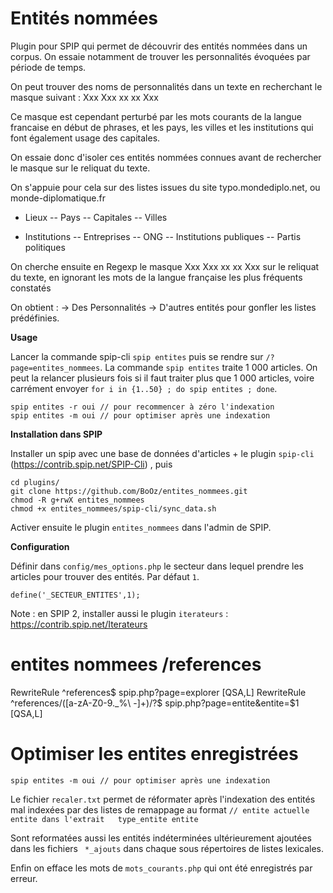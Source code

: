 # Entités nommées

Plugin pour SPIP qui permet de découvrir des entités nommées dans un corpus. On essaie notamment de trouver les personnalités évoquées par période de temps.

On peut trouver des noms de personnalités dans un texte en recherchant le masque suivant : Xxx Xxx xx xx Xxx

Ce masque est cependant perturbé par les mots courants de la langue francaise en début de phrases, et les pays, les villes et les institutions qui font également usage des capitales.

On essaie donc d'isoler ces entités nommées connues avant de rechercher le masque sur le reliquat du texte.

On s'appuie pour cela sur des listes issues du site typo.mondediplo.net, ou monde-diplomatique.fr
- Lieux
-- Pays
-- Capitales
-- Villes

- Institutions
-- Entreprises
-- ONG
-- Institutions publiques
-- Partis politiques

On cherche ensuite en Regexp le masque Xxx Xxx xx xx Xxx sur le reliquat du texte, en ignorant les mots de la langue française les plus fréquents constatés

On obtient :
-> Des Personnalités
-> D'autres entités pour gonfler les listes prédéfinies.

**Usage**

Lancer la commande spip-cli `spip entites` puis se rendre sur `/?page=entites_nommees`. La commande `spip entites` traite 1 000 articles. On peut la relancer plusieurs fois si il faut traiter plus que 1 000 articles, voire carrément envoyer `for i in {1..50} ; do spip entites ; done`.

```
spip entites -r oui // pour recommencer à zéro l'indexation
spip entites -m oui // pour optimiser après une indexation
```

**Installation dans SPIP**

Installer un spip avec une base de données d'articles + le plugin `spip-cli` (https://contrib.spip.net/SPIP-Cli) , puis

```
cd plugins/
git clone https://github.com/BoOz/entites_nommees.git
chmod -R g+rwX entites_nommees
chmod +x entites_nommees/spip-cli/sync_data.sh
```

Activer ensuite le plugin `entites_nommees` dans l'admin de SPIP.

**Configuration**

Définir dans `config/mes_options.php` le secteur dans lequel prendre les articles pour trouver des entités. Par défaut `1`.
```
define('_SECTEUR_ENTITES',1);
```
Note : en SPIP 2, installer aussi le plugin `iterateurs` : https://contrib.spip.net/Iterateurs

# entites nommees /references
RewriteRule ^references$  spip.php?page=explorer [QSA,L]
RewriteRule ^references/([a-zA-Z0-9._%\ -]+)/?$  spip.php?page=entite&entite=$1 [QSA,L]

# Optimiser les entites enregistrées
```
spip entites -m oui // pour optimiser après une indexation
```
Le fichier ``recaler.txt`` permet de réformater après l'indexation des entités mal indexées par des listes de remappage au format ``// entite actuelle 	entite dans l'extrait	type_entite	entite``

Sont reformatées aussi les entités indéterminées ultérieurement ajoutées dans les fichiers `` *_ajouts`` dans chaque sous répertoires de listes lexicales.

Enfin on efface les mots de ``mots_courants.php`` qui ont été enregistrés par erreur.



